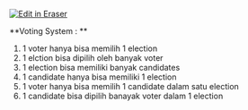 <p><a target="_blank" href="https://app.eraser.io/workspace/KASxj3omQ6tEk53rhzc0" id="edit-in-eraser-github-link"><img alt="Edit in Eraser" src="https://firebasestorage.googleapis.com/v0/b/second-petal-295822.appspot.com/o/images%2Fgithub%2FOpen%20in%20Eraser.svg?alt=media&amp;token=968381c8-a7e7-472a-8ed6-4a6626da5501"></a></p>

**Voting System : **

1. 1 voter hanya bisa memilih 1 election
2. 1 elction bisa dipilih oleh banyak voter
3. 1 election bisa memiliki banyak candidates
4. 1 candidate hanya bisa memiliki 1 election
5. 1 voter hanya bisa memilih 1 candidate dalam satu election
6. 1 candidate bisa dipilih banayak voter dalam 1 election



<!--- Eraser file: https://app.eraser.io/workspace/KASxj3omQ6tEk53rhzc0 --->